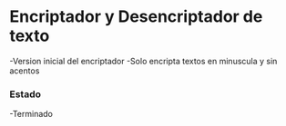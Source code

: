 <h1>Encriptador y Desencriptador de texto</h1>

-Version inicial del encriptador
-Solo encripta textos en minuscula y sin acentos 

<h3>Estado</h3>

-Terminado
